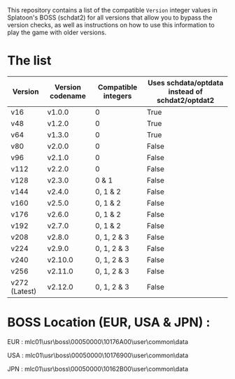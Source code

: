This repository contains a list of the compatible `Version` integer values in Splatoon's BOSS (schdat2) for all versions that allow you to bypass the version checks, as well as instructions on how to use this information to play the game with older versions.

# The list

| Version | Version codename | Compatible integers | Uses schdata/optdata instead of schdat2/optdat2
| - | - | - | - |
| v16 | v1.0.0 | 0 | True |
| v48 | v1.2.0 | 0 | True |
| v64 | v1.3.0 | 0 | True |
| v80 | v2.0.0 | 0 | False |
| v96 | v2.1.0 | 0 | False |
| v112 | v2.2.0 | 0 | False |
| v128 | v2.3.0 | 0 & 1 | False |
| v144 | v2.4.0 | 0, 1 & 2 | False |
| v160 | v2.5.0 | 0, 1 & 2 | False |
| v176 | v2.6.0 | 0, 1 & 2 | False |
| v192 | v2.7.0 | 0, 1 & 2 | False |
| v208 | v2.8.0 | 0, 1, 2 & 3 | False |
| v224 | v2.9.0 | 0, 1, 2 & 3 | False |
| v240 | v2.10.0 | 0, 1, 2 & 3 | False |
| v256 | v2.11.0 | 0, 1, 2 & 3 | False |
| v272 (Latest) | v2.12.0 | 0, 1, 2 & 3 | False |

# BOSS Location (EUR, USA & JPN) : 

EUR : mlc01\usr\boss\00050000\10176A00\user\common\data

USA : mlc01\usr\boss\00050000\10176900\user\common\data

JPN : mlc01\usr\boss\00050000\10162B00\user\common\data
